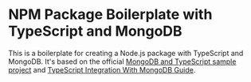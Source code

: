 # NPM Package Boilerplate with TypeScript and MongoDB

This is a boilerplate for creating a Node.js package with TypeScript and MongoDB. It's based on the official [MongoDB and TypeScript sample project]() and [TypeScript Integration With MongoDB Guide]().

